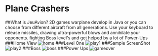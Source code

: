 # Plane Crashers

##What is JeuAvion?
2D games warplane develop in Java or you can choose from different aircraft from all generations. Use your keyboard to release missiles, drawing ultra-powerful blows and annihilate your opponents. fighting Boss level's and get helped by a lot of Power-Ups
###Home View
![home](https://cloud.githubusercontent.com/assets/7659573/19211975/9c02aace-8d40-11e6-8728-263cfd37a051.png)
###Level One
![play1](https://cloud.githubusercontent.com/assets/7659573/19211992/bc40f66a-8d40-11e6-997b-e1fa5bcf831a.png)
###Sample ScreenShot
![play2](https://cloud.githubusercontent.com/assets/7659573/19211993/bc44f74c-8d40-11e6-9678-e005135ef825.png)
###Boss
![boss](https://cloud.githubusercontent.com/assets/7659573/19211994/bc45912a-8d40-11e6-9882-a9975a08cad2.png)
###Power Ups
![gameover](https://cloud.githubusercontent.com/assets/7659573/19211996/c3f59168-8d40-11e6-8e9e-e673b6f1783e.png)
